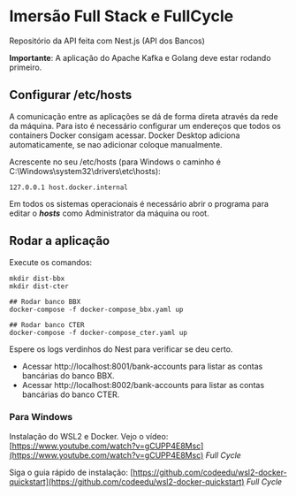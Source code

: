 # Imersão Full Stack e FullCycle

Repositório da API feita com Nest.js (API dos Bancos)

**Importante**: A aplicação do Apache Kafka e Golang deve estar rodando primeiro.

## Configurar /etc/hosts

A comunicação entre as aplicações se dá de forma direta através da rede da máquina.
Para isto é necessário configurar um endereços que todos os containers Docker consigam acessar.
Docker Desktop adiciona automaticamente, se nao adicionar coloque manualmente.

Acrescente no seu /etc/hosts (para Windows o caminho é C:\Windows\system32\drivers\etc\hosts):

```
127.0.0.1 host.docker.internal
```

Em todos os sistemas operacionais é necessário abrir o programa para editar o _**hosts**_ como Administrator da máquina ou root.

## Rodar a aplicação

Execute os comandos:

```
mkdir dist-bbx
mkdir dist-cter

## Rodar banco BBX
docker-compose -f docker-compose_bbx.yaml up

## Rodar banco CTER
docker-compose -f docker-compose_cter.yaml up
```

Espere os logs verdinhos do Nest para verificar se deu certo.

- Acessar http://localhost:8001/bank-accounts para listar as contas bancárias do banco BBX.
- Acessar http://localhost:8002/bank-accounts para listar as contas bancárias do banco CTER.

### Para Windows

Instalação do WSL2 e Docker. Vejo o vídeo: [https://www.youtube.com/watch?v=gCUPP4E8Msc](https://www.youtube.com/watch?v=gCUPP4E8Msc) _Full Cycle_

Siga o guia rápido de instalação: [https://github.com/codeedu/wsl2-docker-quickstart](https://github.com/codeedu/wsl2-docker-quickstart) _Full Cycle_
